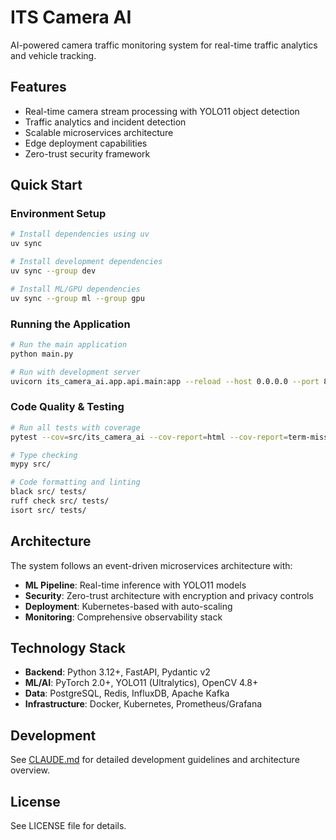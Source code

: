 # ITS Camera AI

AI-powered camera traffic monitoring system for real-time traffic analytics and vehicle tracking.

## Features

- Real-time camera stream processing with YOLO11 object detection
- Traffic analytics and incident detection
- Scalable microservices architecture
- Edge deployment capabilities
- Zero-trust security framework

## Quick Start

### Environment Setup

```bash
# Install dependencies using uv
uv sync

# Install development dependencies
uv sync --group dev

# Install ML/GPU dependencies  
uv sync --group ml --group gpu
```

### Running the Application

```bash
# Run the main application
python main.py

# Run with development server
uvicorn its_camera_ai.app.api.main:app --reload --host 0.0.0.0 --port 8000
```

### Code Quality & Testing

```bash
# Run all tests with coverage
pytest --cov=src/its_camera_ai --cov-report=html --cov-report=term-missing --cov-fail-under=90

# Type checking
mypy src/

# Code formatting and linting
black src/ tests/
ruff check src/ tests/
isort src/ tests/
```

## Architecture

The system follows an event-driven microservices architecture with:

- **ML Pipeline**: Real-time inference with YOLO11 models
- **Security**: Zero-trust architecture with encryption and privacy controls
- **Deployment**: Kubernetes-based with auto-scaling
- **Monitoring**: Comprehensive observability stack

## Technology Stack

- **Backend**: Python 3.12+, FastAPI, Pydantic v2
- **ML/AI**: PyTorch 2.0+, YOLO11 (Ultralytics), OpenCV 4.8+
- **Data**: PostgreSQL, Redis, InfluxDB, Apache Kafka
- **Infrastructure**: Docker, Kubernetes, Prometheus/Grafana

## Development

See [CLAUDE.md](CLAUDE.md) for detailed development guidelines and architecture overview.

## License

See LICENSE file for details.